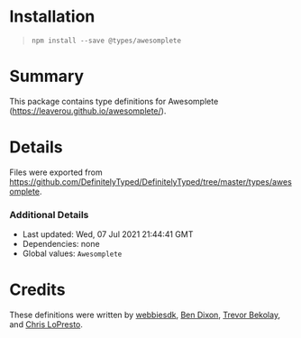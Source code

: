 # Installation
> `npm install --save @types/awesomplete`

# Summary
This package contains type definitions for Awesomplete (https://leaverou.github.io/awesomplete/).

# Details
Files were exported from https://github.com/DefinitelyTyped/DefinitelyTyped/tree/master/types/awesomplete.

### Additional Details
 * Last updated: Wed, 07 Jul 2021 21:44:41 GMT
 * Dependencies: none
 * Global values: `Awesomplete`

# Credits
These definitions were written by [webbiesdk](https://github.com/webbiesdk), [Ben Dixon](https://github.com/bmdixon), [Trevor Bekolay](https://github.com/tbekolay), and [Chris LoPresto](https://github.com/chrislopresto).

